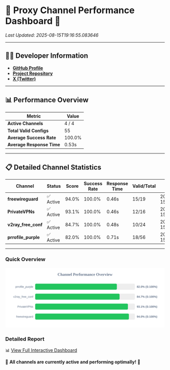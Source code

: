 # 🌟 Proxy Channel Performance Dashboard 🌟

_Last Updated: 2025-08-15T19:16:55.083646_

---

## 👩‍💻 Developer Information

- **[GitHub Profile](https://github.com/4n0nymou3)**  
- **[Project Repository](https://github.com/4n0nymou3/multi-proxy-config-fetcher)**  
- **[X (Twitter)](https://x.com/4n0nymou3)**  

---

## 📊 Performance Overview

| Metric                | Value       |
|-----------------------|-------------|
| **Active Channels**   | 4 / 4       |
| **Total Valid Configs** | 55          |
| **Average Success Rate** | 100.0%      |
| **Average Response Time** | 0.53s       |

---

## 📋 Detailed Channel Statistics

| Channel          | Status     | Score  | Success Rate | Response Time | Valid/Total | Last Success               |
|------------------|------------|--------|--------------|---------------|-------------|----------------------------|
| **freewireguard**  | ✅ Active  | 94.0%  | 100.0% | 0.46s         | 15/19       | 2025-08-15T19:16:55.081824 |
| **PrivateVPNs**  | ✅ Active  | 93.1%  | 100.0% | 0.46s         | 12/16       | 2025-08-15T19:16:54.596263 |
| **v2ray_free_conf**  | ✅ Active  | 84.7%  | 100.0% | 0.48s         | 10/24       | 2025-08-15T19:16:54.093775 |
| **prrofile_purple**  | ✅ Active  | 82.0%  | 100.0% | 0.71s         | 18/56       | 2025-08-15T19:16:53.529536 |

---

### Quick Overview
<div align="center">
  <a href="https://raw.githubusercontent.com/nullluser/NullRepo/refs/heads/main/assets/channel_stats_chart.svg">
    <img src="https://raw.githubusercontent.com/nullluser/NullRepo/refs/heads/main/assets/channel_stats_chart.svg" alt="Source Performance Statistics" width="800">
  </a>
</div>

### Detailed Report
📊 [View Full Interactive Dashboard](https://htmlpreview.github.io/?https://github.com/nullluser/NullRepo/blob/main/assets/performance_report.html)

🎉 **All channels are currently active and performing optimally!** 🎉
